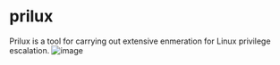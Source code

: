 # prilux
Prilux is a tool for carrying out extensive enmeration for Linux privilege escalation.
![image](https://github.com/user-attachments/assets/1d56deb6-02e5-4fae-ae33-b2366bf138be)
